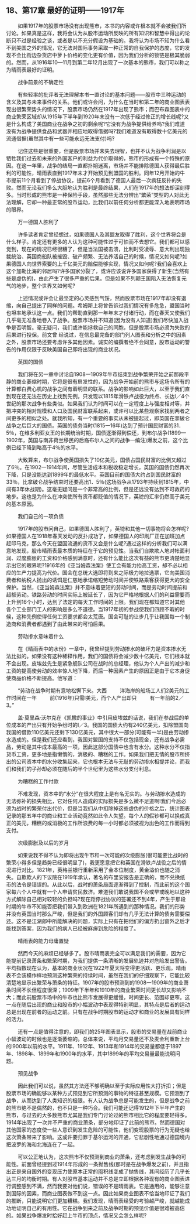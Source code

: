 ## 18、第17章 最好的证明——1917年

　　 如果1917年的股票市场没有出现熊市，本书的内容或许根本就不会被我们所讨论。如果真是这样，我将会认为从股市运动所反映的所有知识和智慧中得出的论断只不过是经验之谈，或者是以不充分假设为基础的。我将认为市场不知为什么看不到美国之外的情况，它无法对国际事务采取一种正常的自我保护的态度，它的发现不会比街边杂货店中萝卜价格的变化更有价值，因为我们分析的锁链是极其脆弱的。然而，从1916年10—11月到第二年12月出现了一次基本的熊市，我们可以称之为晴雨表最好的证明。 

　　 战争前景的不确定性 

　　 有些轻率的批评者无法理解本书一直讨论的基本问题——股市中三种运动的含义及其与未来事件的关系。他们或许会问，为什么在当时和第二年的商业图表表现出很繁荣势头的情况下，股票市场仍然在1917年出现了熊市；而巴布森图表中的商业繁荣区域却从1915年下半年到1920年末没有一次低于经过修正的增长线呢?又是什么构成了美国商业在战争之初的剩余呢?它没有为战争提供给养吗?我们难道没有为战争提供食品和武器并相应地取得借据吗?我们难道没有取得数十亿美元的流通借据(虽然其中有一些可能永远无法支付)吗? 

　　 记住这些是很重要，但是股票市场并末失去理智，也并不认为战争利润是以牺牲我们过去和未来的外国客户的利益为代价取得的，熊市的形成有一个特殊的原因。在这一年里，战争的结局一直都扑朔迷离，市场并不能排除德国人获得最后胜利的可能性，晴雨表直到1917年末才开始预见到盟国的胜利。同年12月开始的牛市提前11个月看到了停战协议，提前6个月看到了德国人最后一次疯狂反扑的失败。然而无论我们多么大胆地认为胜利是最终结果，人们在1917年的想法却深刻得多。当时形成的熊市是一种保险手段，虽然那些无法分辨出“繁荣”类型的人对此无法理解，它却一种最正常的股币运动，比我们以前任何分析都更能深入地表明市场的眼界。 

　　 万一德国人胜利了 

　　 许多读者肯定曾经想过，如果德国人及其盟友取得了胜利，这个世界将会是什么样子。肯定还有更多的人认为这种可能性过于可怕而不去想它。我们都可以感觉到，现在的情况已经很糟了，但是当法国被击溃，比利时受凌辱、意大利出现独裁统治、英国商船队被摧毁、破产频繁、无法养活自己的时候，情况又如何呢?如果德国人向世界索要的上千亿美元的赔偿能够实现，情况又如何呢?我们会喜欢上这个加勒比海的邻居吗?许多国家分裂了，或许应该说许多国家获得了新生(当然有些是虚伪的)，由此产生了很多严重的后果。但是如果不列颠王国陷入无法恢复元气的地步，整个世界又如何呢? 

　　 上述情况或许会让最坚定的心灵感到气馁，然而股票市场在1917年却没有退缩，向自己提出了同样的问题。希姆斯上将曾告诉过我们情况有多危急，盟国当时也坦率地承认这一点。我们的帮助直到那一年年末才付诸行动，而在春天又使我们几乎毫无准备地卷入了战争。股票市场并不知道(因为没有人知道)我们尽快加入战争是否明智。毫无疑问，我们或许能拯救自己的同胞，但是股票市场必须为失败的后果进行投保。前文曾 经说过，在信息最完备的部门列人图表和分析之中的因素之外，股票市场还要考虑许多其他因素。诚实的编撰者绝不会同意，股市运动的警告的作用仅限于反映美国自己即将出现的商业状况。 

　　 英国的国债 

　　 我们将在另一章中讨论自1908一1909年牛市结束到战争繁荣开始之前那段平静的商业萎缩时期，它将是很有启发性的，因为战争开始前的熊市与这场令所有的计算都白费心机的战争之间有着明显的联系。战争的影响如此巨大，以至于我们直到现在还无法在历史上找到先例，只发现以1815年滑铁卢战役为终点、长达l／4个世纪的那次战争有些类似。如果我们认为时间可以在一定程度上与强度相对等，并把冲突的相对规模和人口及国民财富联系起来，或许可以比某些观察家找到两者之间更多的相似之处。就我所知，有一个重要的事实从未被提起过，即英国在拿破仑战争之后巨大的国债。英国的债务当时(1815一16年)达到了预计国民财富的31．5％，在维多利亚女王的长期统治时期，国债逐渐得到偿还，到布尔战争(1899—1902年，英国与南非荷兰移民的后裔布尔人之间的战争一编注)爆发之前，这个比例已经下降到略高于4％的水平。 

　　 大致算来，布尔战争使英国损失了10亿美元，国债占国民财富的比例又超过了6％。在1902一1914年间，尽管生活成本和税收稳定增长，英国的国债仍然再次下降，只是没能达到1899年的最低水平。英国目前的国债大约占到国民财富的33％，比拿破仑战争结束时还要高出1．5％(这场战争从1793年持续到1815年，中间有3年休战期)。这毫无疑问是一个非常高的比例，但是还远没有达到不可救药的地步。这也是为什么在冲突使所有货币都贬值的情况下，英镑的汇率仍然高于美元的基本原因。 

　　 我们自己的一项负债 

　　 1917年的股市问自己，如果德国人胜利了，英镑和其他一切事物将会怎样呢?如果德国人在1918年春天发动的反扑成功了，如果德国人的印刷厂正在加班加点赶印马克，那么今天在盟国流通的货币又会是什么呢?通过这样的分析我们可以满意地发现，股市晴雨表最本质的特征在于它的预见性。当我们自欺欺人地对帐面利润、过度膨胀的工资和价格感到满意时，还有什么能比这次有益的熊市更清楚地显示出它的眼界呢?1916年的《亚当姆森法案》使工会有能力抬高工资，却不必以相应的生产力提高为代价。国会在总统大选即将到来之际极力地拉选票，它向美国消费者和纳税人抛出的诱饵是仁慈地承诺缩短劳动时间并使铁路乘客获得更大的安全保护。当然，《亚当姆森法案》并不意味着更短的劳动时间，而是劳动时间提前和超额劳动。铁路劳动的时间实际上被延长了，因为它严格地根据人们的利益需要而上升到16个小时，达到了法定的每天工作时间的上限。我们现在都知道它对其他各个工业部门工人的影响是多么不道德。当1917年初的参战使我们四顾不暇的时候，这种先例使得任何工资要求都会太荒唐。国会可耻的让步几乎让我国每一个制造商和消费者都遇到了由此带来的可怕后果。 

　　 劳动掺水意味着什么 

　　 在《晴雨表中的水份》一章中，我曾经提到劳动掺水的破坏力是资本掺水无法比拟的。如果没有这种稀释作用，我们的国债将会减少数十亿美元，它们根本就不会出现。皮埃兹先生是紧急舰队公司在战时的总经理，他认为个人产出的减少和工资的提高使劳动的效率惊人地下降，而后一种因素产生的原因正是由于它本身促使商品价格不断提高。他写道： 

　　 “劳动在战争时期有意地松懈下来。大西 
　　 洋海岸的船场工人们2美元的工作时间在一年 
　　 前(1916年)只需l美元，而个人产出却只 
　　 有一年前的2／3。” 

　　 盖·莫里森·沃尔克在《凯撒的事业》中引用皮埃兹的话说，我们在参战后的单位成本的产出只有开始争纷时的l／3。我国的国债大约有240亿美元，扣除盟国向我国的借款110亿美元还剩下130亿美元，其中很大一部分(可能有一半)是由劳动掺水造成的。但是我们还应看到，我国对盟国的支持不仅包括现金，还有战争必需品，劳动是其中成本最高的一项，因此这部分国债中也含有水分。这种水分不仅指货币工资，更多地是指懒惰的，消极的、糟糕的工作。如果我们把无情的股市所挤出的公司资本中的水分收集起来，它也根本无法与无耻的劳动掺水相提并论，而我们和我们的子孙却必须在随后的半个世纪里为这些水分支付利息。 

　　 为糟糕的工作付款 

　　 不难发现，资本中的“水分”在很大程度上是有名无实的。与劳动掺水造成的无法弥补的损失相比，它对任何人造成的实际损失是多么微不足道啊!我们今后必须为战时的繁荣付出代价，但是当我们从中扣除掉这些虚伪的价格之后，统计图表记录的那五年中的商业和工业活动竟然如此令人失望。每个人的假钞都可以换成真正的美元，糟糕的或消极的工作所浪费的每一小时都必须被视为出色的工作而得到支付。 

　　 次级膨胀及以后的岁月 

　　 如果说我不得不认为即将出现牛市和一次可能的次级膨胀(很可能要比战时的繁荣小得多但是趋势已经很明显了)，我更愿意把它和英国在滑铁卢战役之后的情况进行对比。1821年，英格兰银行重新采用了金本位制度，黄金溢价也随之消失。自欺欺人的下议院在1919年承认，著名的布里安报告是正确的，而不兑换纸币的法令是错误的。从此以后，战时的萧条局面逐渐得到了控制，而此前的这个国家每六个人中就有一个人申请贫民救济。难道我们敢说我国不会或早或晚地以这种方式解除自己相对较轻的负担吗?现在距停战协议的签署还不到4年，产生于那段时期的牛市不知能否把我们带入到欧洲在1821年所遇到的那种情况。我们的形势并没有英国当时那么严峻，但是我们的外国顾客们却有几乎无法计算的债务需要偿还。这不是江湖郎中所能解决的问题，实际上只有在把他们的偏方扔出窗外之后才能找到答案，因为我们的病人已经被麻痹到危险的程度了。 

　　 晴雨表的能力毋庸置疑 

　　 然而今天的麻烦已经够多了。股市晴雨表完全可以满足我们的需要，因为它能提前记录萧条和繁荣时期，为我们提供一条清晰的发展轨迹并对危险发出警告。平均指数现在认为，基本的商业状况在1922年夏天将变得更活跃、更乐观。晴雨表不会装模作样地预测这种繁荣的持续时间，虽然在我们的仔细观察下，它能比较清楚地显示出繁荣与萧条的特征。1907年的股市预测到的1908一1909年的商业萧条时间不长但程度很深；1909年下半年和1910年的商业繁荣时间更长却又影响不大；而此前股票市场中的牛市也比熊市发展得更缓慢，时间更长、范围却更窄。这一点在随后出现的商业和股市的小幅波动中表现得特别明显，其特点是后者的运动总是出现在前者的运动之前。只有在战争时期股市的运动才和商业的发展具有同样的活力。 

　　 还有一点是值得注意的，即我们的25年图表显示，股市的交易量在战前商业小幅波动的时候也是逐渐萎缩的。总体来说，平均月交易量还不及麦金利重新上台的l900年以前的水平。1911年、1912年、1913年和1914年的交易量都低于1897年、1898年、1899年和1900年的水平，其中1899年的平均交易量最能说明问题。 

　　 预见战争 

　　 因此我们可以说，虽然其方法还不够明确以至于实际应用性大打折扣；但是股票市场的确能够以某种方式预见到它所预测的事物的特征甚至规模。它预测到了战争，从而达到了人类知识的极限。有人认为战争总是可能发生的，但是战争之前的熊市绝不是偶然的，也不只是一种巧合。我们可能还记得1912年下半年产生的熊市，与过去的大多数熊市尤其是我们专门讨论过的熊市相比它的程度要轻得多。1914年出现了一次并不严重的商业萧条，部分地印证了此前的熊市。然而德国对其他国家的态度使一些人意识到发生危险的可能性，他们变现股票的行为无疑也给这次萧条带来了影响。这或许要归罪于基尔运河的开通，它悲剧性地通过德国境内把波罗的海和北海连在了一起。 

　　 可以公正地认为，这次熊市不仅预测到商业的萧条，还考虑到发生战争的可能性。前面曾经提到过1914年形成的一条抛售线(那时是在战争爆发之前)，并且指出正是来自国外的变现压力使原本正常的囤积线变成了抛售线，其间经历了几乎长达三月的均衡时期。有人对股市基本运动并不总是立即根据各种现有的商业图表进行调整感到不满，然而我要对他们说，错误的不是晴雨表。它是通用的，能够注意到国际的因素，而商业图表做不到这一点。因此如果商业图表不恰当地印证了我们的推断，只能说明它们更加糟糕。我们发现，晴雨表经受的考验越严峻，就越能成功地证明自己的有用性。它在战争到来之前及战争时期的预见价值是很难被高估的。如果战争爆发时拾好赶上牛市的顶点，情况又会怎么样呢? 